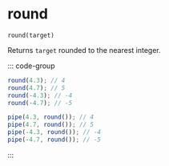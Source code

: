 # round

`round(target)`

Returns `target` rounded to the nearest integer.

::: code-group

```ts [data-first]
round(4.3); // 4
round(4.7); // 5
round(-4.3); // -4
round(-4.7); // -5
```

```ts [data-last]
pipe(4.3, round()); // 4
pipe(4.7, round()); // 5
pipe(-4.3, round()); // -4
pipe(-4.7, round()); // -5
```

:::
